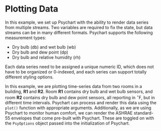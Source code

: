 # Plotting Data

In this example, we set up Psychart with the ability to render data series from multiple streams. Two variables are required to fix the state, but data streams can be in many different formats. Psychart supports the following measurement types:

- Dry bulb (db) and wet bulb (wb)
- Dry bulb and dew point (dp)
- Dry bulb and relative humidity (rh)

Each data series need to be assigned a unique numeric ID, which does not have to be organized or 0-indexed, and each series can support totally different styling options.

In this example, we are plotting time-series data from two rooms in a building, **R1** and **R2**. Room **R1** contains dry bulb and wet bulb sensors, and room **R2** contains dry bulb and dew point sensors, all reporting in $^{\circ}\text{F}$, but in different time intervals. Psychart can process and render this data using the `plot()` function with appropriate arguments. Additionally, as we are using Psychart to monitor human comfort, we can render the ASHRAE standard-55 envelopes that come pre-built with Psychart. These are toggled on with the `PsyOptions` object passed into the initialization of Psychart.